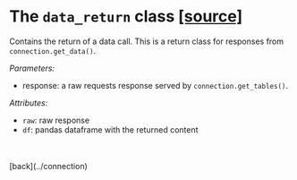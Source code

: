# The `data_return` class     [[source]](https://github.com/Kristianuruplarsen/PyDST/blob/master/PyDST/connection/connection.py)
Contains the return of a data call. This is a return class for responses from `connection.get_data()`.

_Parameters:_
* response: a raw requests response served by `connection.get_tables()`.

_Attributes:_
* `raw`: raw response
* `df`: pandas dataframe with the returned content


<br>
<br>
[back](../connection)
